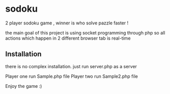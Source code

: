 # sodoku
2 player sodoku game , winner is who solve pazzle faster !

the main goal of this project is using socket programming through php
so all actions which happen in 2 different browser tab is real-time 

## Installation

there is no complex installation. just run server.php as a server

Player one run Sample.php file
Player two run Sample2.php file

Enjoy the game :)
